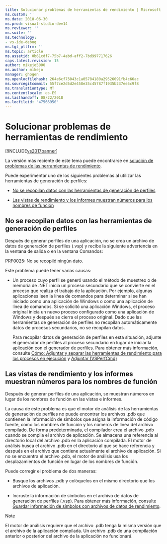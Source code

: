 ```yaml
---
title: Solucionar problemas de herramientas de rendimiento | Microsoft Docs
ms.custom: ''
ms.date: 2018-06-30
ms.prod: visual-studio-dev14
ms.reviewer: ''
ms.suite: ''
ms.technology:
- vs-ide-debug
ms.tgt_pltfrm: ''
ms.topic: article
ms.assetid: 0b61cdf7-75b7-4abd-aff2-7bd997717626
caps.latest.revision: 15
author: mikejo5000
ms.author: mikejo
manager: ghogen
ms.openlocfilehash: 264e6cf75043c1a05784180a29526091fb4c66ac
ms.sourcegitcommit: 55f7ce2d5d2e458e35c45787f1935b237ee5c9f8
ms.translationtype: MT
ms.contentlocale: es-ES
ms.lasthandoff: 08/22/2018
ms.locfileid: "47566950"
---
```

# <a name="troubleshooting-performance-tools-issues"></a>Solucionar problemas de herramientas de rendimiento
[!INCLUDE[vs2017banner](../includes/vs2017banner.md)]

La versión más reciente de este tema puede encontrarse en [solución de problemas de las herramientas de rendimiento](https://docs.microsoft.com/visualstudio/profiling/troubleshooting-performance-tools-issues).  
  
Puede experimentar uno de los siguientes problemas al utilizar las herramientas de generación de perfiles:  
  
-   [No se recopilan datos con las herramientas de generación de perfiles](#NoDataCollected)  
  
-   [Las vistas de rendimiento y los informes muestran números para los nombres de función](#NoSymbols)  
  
##  <a name="NoDataCollected"></a> No se recopilan datos con las herramientas de generación de perfiles  
 Después de generar perfiles de una aplicación, no se crea un archivo de datos de generación de perfiles (.vsp) y recibe la siguiente advertencia en la ventana de salida o en la ventana Comandos:  
  
 PRF0025: No se recopiló ningún dato.  
  
 Este problema puede tener varias causas:  
  
-   Un proceso cuyo perfil se generó usando el método de muestreo o de memoria de .NET inicia un proceso secundario que se convierte en el proceso que realiza el trabajo de la aplicación. Por ejemplo, algunas aplicaciones leen la línea de comandos para determinar si se han iniciado como una aplicación de Windows o como una aplicación de línea de comandos. Si se solicitó una aplicación Windows, el proceso original inicia un nuevo proceso configurado como una aplicación de Windows y después se cierra el proceso original. Dado que las herramientas de generación de perfiles no recopilan automáticamente datos de procesos secundarios, no se recopilan datos.  
  
     Para recopilar datos de generación de perfiles en esta situación, adjunte el generador de perfiles al proceso secundario en lugar de iniciar la aplicación con el generador de perfiles. Para obtener más información, consulte [Cómo: Adjuntar y separar las herramientas de rendimiento para los procesos en ejecución](../profiling/how-to-attach-and-detach-performance-tools-to-running-processes.md) y [Adjuntar (VSPerfCmd)](../profiling/attach.md)  
  
##  <a name="NoSymbols"></a> Las vistas de rendimiento y los informes muestran números para los nombres de función  
 Después de generar perfiles de una aplicación, se muestran números en lugar de los nombres de función en las vistas e informes.  
  
 La causa de este problema es que el motor de análisis de las herramientas de generación de perfiles no puede encontrar los archivos .pdb que contienen la información de símbolos que asigna la información de código fuente, como los nombres de función y los números de línea del archivo compilado. De forma predeterminada, el compilador crea el archivo .pdb cuando se compila el archivo de aplicación. Se almacena una referencia al directorio local del archivo .pdb en la aplicación compilada. El motor de análisis busca el archivo .pdb en el directorio al que se hace referencia y después en el archivo que contiene actualmente el archivo de aplicación. Si no se encuentra el archivo .pdb, el motor de análisis usa los desplazamientos de función en lugar de los nombres de función.  
  
 Puede corregir el problema de dos maneras:  
  
-   Busque los archivos .pdb y colóquelos en el mismo directorio que los archivos de aplicación.  
  
-   Incruste la información de símbolos en el archivo de datos de generación de perfiles (.vsp). Para obtener más información, consulte [Guardar información de símbolos con archivos de datos de rendimiento](../profiling/saving-symbol-information-with-performance-data-files.md).  
  
> [!NOTE]
>  El motor de análisis requiere que el archivo .pdb tenga la misma versión que el archivo de la aplicación compilada. Un archivo .pdb de una compilación anterior o posterior del archivo de la aplicación no funcionará.



